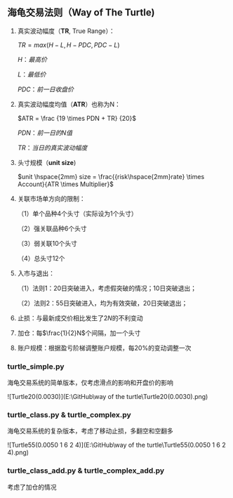 ## 海龟交易法则（Way of The Turtle)

1. 真实波动幅度（**TR**, True Range）：

   $TR = max(H-L, H-PDC, PDC - L )$

   $H：最高价$

   $L：最低价$

   $PDC：前一日收盘价$

2. 真实波动幅度均值（**ATR**）也称为N：

   $ATR = \frac {19 \times PDN + TR} {20}$

   $PDN：前一日的N值$

   $TR：当日的真实波动幅度$

3. 头寸规模（**unit size**)

   $unit \hspace{2mm} size = \frac{{risk\hspace{2mm}rate} \times Account}{ATR \times Multiplier}$

4. 关联市场单方向的限制：

   （1）单个品种4个头寸（实际设为1个头寸）

   （2）强关联品种6个头寸

   （3）弱关联10个头寸

   （4）总头寸12个

5. 入市与退出：

   （1）法则1：20日突破进入，考虑假突破的情况；10日突破退出；

   （2）法则2：55日突破进入，均为有效突破，20日突破退出；

6. 止损：与最新成交价相比发生了$2N$的不利变动

7. 加仓：每$\frac{1}{2}N$个间隔，加一个头寸

8. 账户规模：根据盈亏阶梯调整账户规模，每20%的变动调整一次

### turtle_simple.py

海龟交易系统的简单版本，仅考虑滑点的影响和开盘价的影响

![Turtle20(0.0030)](E:\GitHub\way of the turtle\Turtle20(0.0030).png)

### turtle_class.py & turtle_complex.py

海龟交易系统的复杂版本，考虑了移动止损，多翻空和空翻多

![Turtle55(0.0050 1 6 2 4)](E:\GitHub\way of the turtle\Turtle55(0.0050 1 6 2 4).png)

### turtle_class_add.py & turtle_complex_add.py

考虑了加仓的情况


